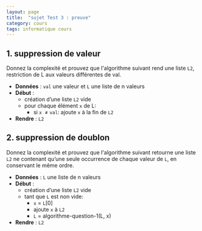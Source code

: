 ```yaml
---
layout: page
title:  "sujet Test 3 : preuve"
category: cours
tags: informatique cours 
---
```


## 1. suppression de valeur

Donnez la complexité et prouvez  que l'algorithme suivant rend  une liste `L2`, restriction de L aux valeurs différentes de val.

* **Données** : `val` une valeur et `L` une liste de n valeurs
* **Début** :
  * création d’une liste `L2` vide
  * pour chaque élément `x` de L:
    * si `x `≠ `val`: ajoute `x` à la fin de `L2`
* **Rendre** : `L2`

## 2. suppression de doublon

Donnez la complexité et prouvez que l'algorithme suivant retourne une liste `L2` ne contenant qu’une seule occurrence de chaque valeur de `L`, en conservant le même ordre.

* **Données** : `L` une liste de n valeurs
* **Début** :
  * création d’une liste `L2` vide
  * tant que  `L` est non vide:
    * `x` = `L`[0]
    * ajoute `x` à `L2`
    * `L` = algorithme-question-1(L, x)
* **Rendre** : `L2`
